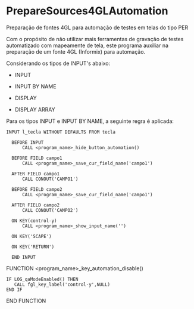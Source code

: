# PrepareSources4GLAutomation
Preparação de fontes 4GL para automação de testes em telas do tipo PER

Com o propósito de não utilizar mais ferramentas de gravação de testes automatizado com mapeamente de tela, este programa 
auxiliar na preparação de um fonte 4GL (Informix) para automação.

Considerando os tipos de INPUT's abaixo:

  - INPUT

  - INPUT BY NAME

  - DISPLAY

  - DISPLAY ARRAY
  
  
 Para os tipos INPUT e INPUT BY NAME, a seguinte regra é aplicada:
 
 
    INPUT l_tecla WITHOUT DEFAULTS FROM tecla
    
      BEFORE INPUT
          CALL <program_name>_hide_button_automation()
      
      BEFORE FIELD campo1
          CALL <program_name>_save_cur_field_name('campo1')
      
      AFTER FIELD campo1
          CALL CONOUT('CAMPO1')
          
      BEFORE FIELD campo2
          CALL <program_name>_save_cur_field_name('campo1')
      
      AFTER FIELD campo2
          CALL CONOUT('CAMPO2')
    
      ON KEY(control-y)
          CALL <program_name>_show_input_name('')
      
      ON KEY('SCAPE')
      
      ON KEY('RETURN')
    
      END INPUT
      
      
 FUNCTION <program_name>_key_automation_disable()
 
    IF LOG_qaModeEnabled() THEN
       CALL fgl_key_label('control-y',NULL)
    END IF
 
 END FUNCTION
 
